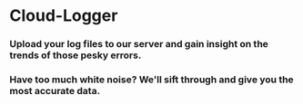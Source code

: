 # Cloud-Logger

### Upload your log files to our server and gain insight on the trends of those pesky errors.

### Have too much white noise? We'll sift through and give you the most accurate data.
